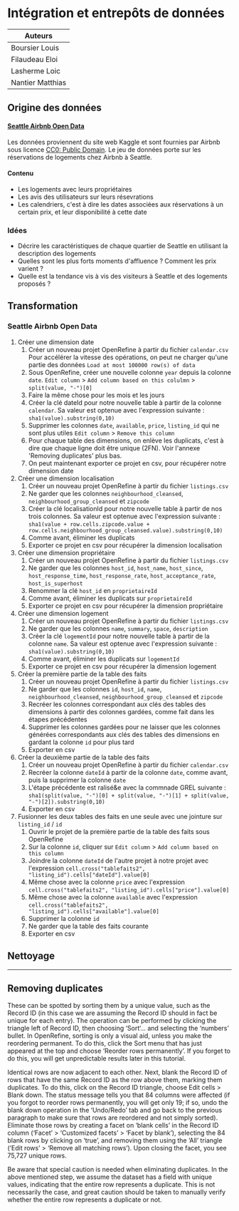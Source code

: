 # Intégration et entrepôts de données

**Auteurs** | 
--- | 
Boursier Louis |
Filaudeau Eloi |
Lasherme Loic |
Nantier Matthias |


## Origine des données

#### [Seattle Airbnb Open Data](https://www.kaggle.com/airbnb/seattle)
Les données proviennent du site web Kaggle et sont fournies par Airbnb sous licence [CC0: Public Domain](https://creativecommons.org/publicdomain/zero/1.0/). Le jeu de données porte sur les réservations de logements chez Airbnb à Seattle.

#### Contenu
- Les logements avec leurs propriétaires
- Les avis des utilisateurs sur leurs résevrations
- Les calendriers, c'est à dire les dates associées aux réservations à un certain prix, et leur disponibilité à cette date

### Idées
- Décrire les caractéristiques de chaque quartier de Seattle en utilisant la description des logements
- Quelles sont les plus forts moments d'affluence ? Comment les prix varient ?
- Quelle est la tendance vis à vis des visiteurs à Seattle et des logements proposés ?

## Transformation

### Seattle Airbnb Open Data
1. Créer une dimension date
    1. Créer un nouveau projet OpenRefine à partir du fichier `calendar.csv` Pour accélérer la vitesse des opérations, on peut ne charger qu'une partie des données `Load at most 100000 row(s) of data`
    2. Sous OpenRefine, créer une nouvelle colonne `year` depuis la colonne `date`. `Edit column` > `Add column based on this colulmn` > `split(value, "-")[0]`
    3. Faire la même chose pour les mois et les jours
    4. Créer la clé dateId pour notre nouvelle table à partir de la colonne `calendar`. Sa valeur est optenue avec l'expression suivante : `sha1(value).substring(0,10)`
    5. Supprimer les colonnes `date`, `available`, `price`, `listing_id` qui ne sont plus utiles `Edit column` > `Remove this column`
    6. Pour chaque table des dimensions, on enlève les duplicats, c'est à dire que chaque ligne doit être unique (2FN). Voir l'annexe 'Removing duplicates' plus bas.
    7. On peut maintenant exporter ce projet en csv, pour récupérer notre dimension date
2. Créer une dimension localisation
    1. Créer un nouveau projet OpenRefine à partir du fichier `listings.csv` 
    2. Ne garder que les colonnes `neighbourhood_cleansed`, `neighbourhood_group_cleansed` et `zipcode`
    3. Créer la clé localisationId pour notre nouvelle table à partir de nos trois colonnes. Sa valeur est optenue avec l'expression suivante : `sha1(value + row.cells.zipcode.value + row.cells.neighbourhood_group_cleansed.value).substring(0,10)`
    4. Comme avant, éliminer les duplicats
    5. Exporter ce projet en csv pour récupérer la dimension localisation
3. Créer une dimension propriétaire
    1. Créer un nouveau projet OpenRefine à partir du fichier `listings.csv` 
    2. Ne garder que les colonnes `host_id`, `host_name`, `host_since`, `host_response_time`, `host_response_rate`, `host_acceptance_rate`, `host_is_superhost`
    3. Renommer la clé `host_id` en `proprietaireId`
    4. Comme avant, éliminer les duplicats sur `proprietaireId`
    5. Exporter ce projet en csv pour récupérer la dimension propriétaire
4. Créer une dimension logement
    1. Créer un nouveau projet OpenRefine à partir du fichier `listings.csv` 
    2. Ne garder que les colonnes `name`, `summary`, `space`, `description`
    3. Créer la clé `logementId` pour notre nouvelle table à partir de la colonne `name`. Sa valeur est optenue avec l'expression suivante : `sha1(value).substring(0,10)`
    4. Comme avant, éliminer les duplicats sur `logementId`
    5. Exporter ce projet en csv pour récupérer la dimension logement
5. Créer la première partie de la table des faits
    1. Créer un nouveau projet OpenRefine à partir du fichier `listings.csv` 
    2. Ne garder que les colonnes `id`, `host_id`, `name`, `neighbourhood_cleansed`, `neighbourhood_group_cleansed` et `zipcode`
    3. Recréer les colonnes correspondant aux clés des tables des dimensions à partir des colonnes gardées, comme fait dans les étapes précédentes
    4. Supprimer les colonnes gardées pour ne laisser que les colonnes générées correspondants aux clés des tables des dimensions en gardant la colonne `id` pour plus tard
    5. Exporter en csv
6. Créer la deuxième partie de la table des faits
    1. Créer un nouveau projet OpenRefine à partir du fichier `calendar.csv` 
    2. Recréer la colonne `dateId` à partir de la colonne `date`, comme avant, puis la supprimer la colonne `date`
    4. L'étape précédente est ralisé&e avec la commnade GREL suivante : `sha1(split(value, "-")[0] + split(value, "-")[1] + split(value, "-")[2]).substring(0,10)` 
    3. Exporter en csv
7. Fusionner les deux tables des faits en une seule avec une jointure sur `listing_id` / `id`
    1. Ouvrir le projet de la première partie de la table des faits sous OpenRefine
    2. Sur la colonne `id`, cliquer sur `Edit column` > `Add column based on this column`
    3. Joindre la colonne `dateId` de l'autre projet à notre projet avec l'expression `cell.cross("tablefaits2", "listing_id").cells["dateId"].value[0]`
    4. Même chose avec la colonne `price` avec l'expression `cell.cross("tablefaits2", "listing_id").cells["price"].value[0]`
    5. Même chose avec la colonne `available` avec l'expression `cell.cross("tablefaits2", "listing_id").cells["available"].value[0]`
    6. Supprimer la colonne `id`
    7. Ne garder que la table des faits courante
    8. Exporter en csv

## Nettoyage

---

## Removing duplicates
These can be spotted by sorting them by a unique value, such as the Record ID (in this case we are assuming the Record ID should in fact be unique for each entry). The operation can be performed by clicking the triangle left of Record ID, then choosing ‘Sort‘… and selecting the ‘numbers’ bullet. In OpenRefine, sorting is only a visual aid, unless you make the reordering permanent. To do this, click the Sort menu that has just appeared at the top and choose ‘Reorder rows permanently’. If you forget to do this, you will get unpredictable results later in this tutorial.

Identical rows are now adjacent to each other. Next, blank the Record ID of rows that have the same Record ID as the row above them, marking them duplicates. To do this, click on the Record ID triangle, choose Edit cells > Blank down. The status message tells you that 84 columns were affected (if you forgot to reorder rows permanently, you will get only 19; if so, undo the blank down operation in the ‘Undo/Redo’ tab and go back to the previous paragraph to make sure that rows are reordered and not simply sorted). Eliminate those rows by creating a facet on ‘blank cells’ in the Record ID column (‘Facet’ > ‘Customized facets’ > ‘Facet by blank’), selecting the 84 blank rows by clicking on ‘true’, and removing them using the ‘All’ triangle (‘Edit rows’ > ‘Remove all matching rows’). Upon closing the facet, you see 75,727 unique rows.

Be aware that special caution is needed when eliminating duplicates. In the above mentioned step, we assume the dataset has a field with unique values, indicating that the entire row represents a duplicate. This is not necessarily the case, and great caution should be taken to manually verify whether the entire row represents a duplicate or not.
